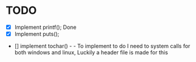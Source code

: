 # TODO 
- [x] Implement printf(); Done
- [x] Implement puts();
- [] implement tochar() - 
        - To implement to do I need to system calls for both windows and linux, 
        Luckily a header file is made for this
